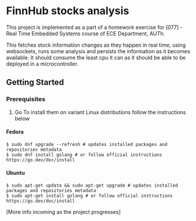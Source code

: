 # FinnHub stocks analysis  
This project is implemented as a part of a homework exercise for [077] - Real Time Embedded Systems
course of ECE Department, AUTh.

This fetches stock information changes as they happen in real time, using websockets, runs some analysis
and persists the information as it becomes available. It should consume the least cpu it can as it should
be able to be deployed in a microcontroller. 


## Getting Started

### Prerequisites
1. Go
To install them on variant Linux distributions follow the instructions below

#### Fedora
```shell
$ sudo dnf upgrade --refresh # updates installed packages and repositories metadata
$ sudo dnf install golang # or follow official instructions https://go.dev/doc/install
```

#### Ubuntu
```shell
$ sudo apt-get update && sudo apt-get upgrade # updates installed packages and repositories metadata
$ sudo apt-get install golang # or follow official instructions https://go.dev/doc/install
```


[More info incoming as the project progresses]
